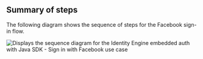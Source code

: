 ## Summary of steps

The following diagram shows the sequence of steps for the Facebook sign-in flow.

<div class="common-image-format">

![Displays the sequence diagram for the Identity Engine embedded auth with Java SDK - Sign in with Facebook use case](/img/oie-embedded-sdk/oie-embedded-sdk-use-case-social-sign-in-java.png)

</div>
